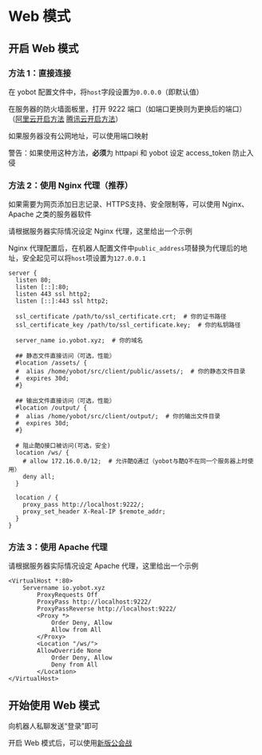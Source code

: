# Web 模式

## 开启 Web 模式

### 方法 1：直接连接

在 yobot 配置文件中，将`host`字段设置为`0.0.0.0`（即默认值）

在服务器的防火墙面板里，打开 9222 端口（如端口更换则为更换后的端口）
（[阿里云开启方法](https://yq.aliyun.com/articles/701181) [腾讯云开启方法](https://cloud.tencent.com/document/product/213/39740)）

如果服务器没有公网地址，可以使用端口映射

警告：如果使用这种方法，**必须**为 httpapi 和 yobot 设定 access_token 防止入侵

### 方法 2：使用 Nginx 代理（推荐）

如果需要为网页添加日志记录、HTTPS支持、安全限制等，可以使用 Nginx、Apache 之类的服务器软件

请根据服务器实际情况设定 Nginx 代理，这里给出一个示例

Nginx 代理配置后，在机器人配置文件中`public_address`项替换为代理后的地址，安全起见可以将`host`项设置为`127.0.0.1`

```nginx
server {
  listen 80;
  listen [::]:80;
  listen 443 ssl http2;
  listen [::]:443 ssl http2;

  ssl_certificate /path/to/ssl_certificate.crt;  # 你的证书路径
  ssl_certificate_key /path/to/ssl_certificate.key;  # 你的私钥路径

  server_name io.yobot.xyz;  # 你的域名

  ## 静态文件直接访问（可选，性能）
  #location /assets/ {
  #  alias /home/yobot/src/client/public/assets/;  # 你的静态文件目录
  #  expires 30d;
  #}

  ## 输出文件直接访问（可选，性能）
  #location /output/ {
  #  alias /home/yobot/src/client/output/;  # 你的输出文件目录
  #  expires 30d;
  #}

  # 阻止酷Q接口被访问(可选，安全)
  location /ws/ {
    # allow 172.16.0.0/12;  # 允许酷Q通过（yobot与酷Q不在同一个服务器上时使用）
    deny all;
  }

  location / {
    proxy_pass http://localhost:9222/;
    proxy_set_header X-Real-IP $remote_addr;
  }
}
```

### 方法 3：使用 Apache 代理

请根据服务器实际情况设定 Apache 代理，这里给出一个示例

```apacheconf
<VirtualHost *:80>
    Servername io.yobot.xyz
        ProxyRequests Off
        ProxyPass http://localhost:9222/
        ProxyPassReverse http://localhost:9222/
        <Proxy *>
            Order Deny, Allow
            Allow from All
        </Proxy>
        <Location "/ws/">
        AllowOverride None
            Order Deny, Allow
            Deny from All
        </Location>
</VirtualHost>
```

## 开始使用 Web 模式

向机器人私聊发送“登录”即可

开启 Web 模式后，可以使用[新版公会战](./web-clanbattle.md)
